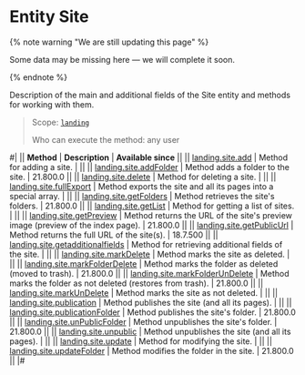 # Entity Site

{% note warning "We are still updating this page" %}

Some data may be missing here — we will complete it soon.

{% endnote %}

Description of the main and additional fields of the Site entity and methods for working with them.

> Scope: [`landing`](../../scopes/permissions.md)
>
> Who can execute the method: any user

#|
|| **Method** | **Description** | **Available since** ||
|| [landing.site.add](./landing-site-add.md) | Method for adding a site. | ||
|| [landing.site.addFolder](./landing-site-add-folder.md) | Method adds a folder to the site. | 21.800.0 ||
|| [landing.site.delete](./landing-site-delete.md) | Method for deleting a site. | ||
|| [landing.site.fullExport](./landing-site-full-export.md) | Method exports the site and all its pages into a special array. | ||
|| [landing.site.getFolders](./landing-site-get-folders.md) | Method retrieves the site's folders. | 21.800.0 ||
|| [landing.site.getList](./landing-site-get-list.md) | Method for getting a list of sites. | ||
|| [landing.site.getPreview](./landing-site-get-preview.md) | Method returns the URL of the site's preview image (preview of the index page). | 21.800.0 ||
|| [landing.site.getPublicUrl](./landing-site-get-public-url.md) | Method returns the full URL of the site(s). | 18.7.500 ||
|| [landing.site.getadditionalfields](./landing-site-get-additional-fields.md) | Method for retrieving additional fields of the site. | ||
|| [landing.site.markDelete](./landing-site-mark-delete.md) | Method marks the site as deleted. | ||
|| [landing.site.markFolderDelete](./landing-site-mark-folder-delete.md) | Method marks the folder as deleted (moved to trash). | 21.800.0 ||
|| [landing.site.markFolderUnDelete](./landing-site-mark-folder-undelete.md) | Method marks the folder as not deleted (restores from trash). | 21.800.0 ||
|| [landing.site.markUnDelete](./landing-site-mark-undelete.md) | Method marks the site as not deleted. | ||
|| [landing.site.publication](./landing-site-publication.md) | Method publishes the site (and all its pages). | ||
|| [landing.site.publicationFolder](./landing-site-publication-folder.md) | Method publishes the site's folder. | 21.800.0 ||
|| [landing.site.unPublicFolder](./landing-site-unpublic-folder.md) | Method unpublishes the site's folder. | 21.800.0 ||
|| [landing.site.unpublic](./landing-site-unpublic.md) | Method unpublishes the site (and all its pages). | ||
|| [landing.site.update](./landing-site-update.md) | Method for modifying the site. | ||
|| [landing.site.updateFolder](./landing-site-update-folder.md) | Method modifies the folder in the site. | 21.800.0 ||
|#